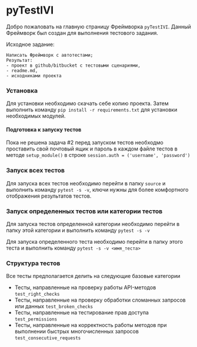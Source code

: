 # pyTestIVI 


Добро пожаловать на главную страницу Фреймворка `pyTestIVI`.
Данный Фреймворк был создан для выполнения тестового задания.

Исходное задание:
```text
Написать Фреймворк с автотестами; 
Результат: 
- проект в github/bitbucket с тестовыми сценариями, 
- readme.md, 
- исходниками проекта
```

### Установка
Для установки необходимо скачать себе копию проекта.
Затем выполнить команду `pip install -r requirements.txt` для установки необходимых модулей.

#### Подготовка к запуску тестов
Пока не решена задача #2 перед запуском тестов необходмо проставить свой почтовый ящик и пароль в каждом файле тестов в методе `setup_module()` в строке `session.auth = ('username', 'password')`

### Запуск всех тестов
Для запуска всех тестов необходимо перейти в папку `source` и выполнить команду `pytest -s -v`, ключи нужны для более комфортного отображения результатов тестов.

### Запуск определенных тестов или категории тестов
Для запуска тестов определенной категории необходимо перейти в папку этой категории и выполнить команду `pytest -s -v`

Для запуска определенного теста необходимо перейти в папку этого теста и выполнить команду `pytest -s -v <имя_теста>`
    
    
### Структура тестов

Все тесты предполагается делить на следующие базовые категории

- Тесты, направленные на проверку работы API-методов `test_right_checks`
- Тесты, направленные на проверку обработки сломанных запросов или данных `test_broken_checks`
- Тесты, направленные на тестирование прав доступа `test_permissions`
- Тесты, направленные на корректность работы методов при выполнении быстрых многочисленных запросов `test_consecutive_requests`  
